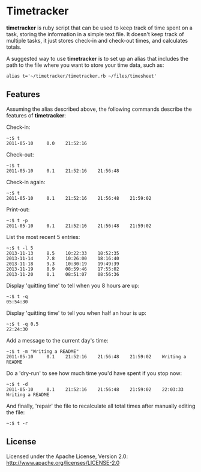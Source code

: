 Timetracker
===========

**timetracker** is ruby script that can be used to keep track of time spent on a task, storing the information in a simple text file.  It doesn't keep track of multiple tasks, it just stores check-in and check-out times, and calculates totals.

A suggested way to use **timetracker** is to set up an alias that includes the path to the file where you want to store your time data, such as:

    alias t='~/timetracker/timetracker.rb ~/files/timesheet'

Features
--------

Assuming the alias described above, the following commands describe the features of **timetracker**:

Check-in:

    ~:$ t
    2011-05-10     0.0    21:52:16

Check-out:

    ~:$ t
    2011-05-10     0.1    21:52:16    21:56:48

Check-in again:

    ~:$ t
    2011-05-10     0.1    21:52:16    21:56:48    21:59:02

Print-out:

    ~:$ t -p
    2011-05-10     0.1    21:52:16    21:56:48    21:59:02

List the most recent 5 entries:

    ~:$ t -l 5
    2013-11-13     8.5    10:22:33    18:52:35
    2013-11-14     7.8    10:26:00    18:16:40
    2013-11-18     9.3    10:30:19    19:49:39
    2013-11-19     8.9    08:59:46    17:55:02
    2013-11-20     0.1    08:51:07    08:56:36

Display 'quitting time' to tell when you 8 hours are up:

    ~:$ t -q
    05:54:30

Display 'quitting time' to tell you when half an hour is up:

    ~:$ t -q 0.5
    22:24:30

Add a message to the current day's time:

    ~:$ t -m "Writing a README"
    2011-05-10     0.1    21:52:16    21:56:48    21:59:02    Writing a README

Do a 'dry-run' to see how much time you'd have spent if you stop now:

    ~:$ t -d
    2011-05-10     0.1    21:52:16    21:56:48    21:59:02    22:03:33    Writing a README

And finally, 'repair' the file to recalculate all total times after manually editing the file:

    ~:$ t -r
    
License
--------
Licensed under the Apache License, Version 2.0: http://www.apache.org/licenses/LICENSE-2.0
